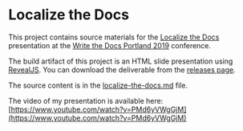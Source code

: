 # Localize the Docs

This project contains source materials for the [Localize the Docs](https://www.writethedocs.org/conf/portland/2019/speakers/#speaker-portland-2019-paul-wallace) presentation at the [Write the Docs Portland 2019](https://www.writethedocs.org/conf/portland/2019/) conference.

The build artifact of this project is an HTML slide presentation using [RevealJS](https://github.com/hakimel/reveal.js/). You can download the deliverable from the [releases page](https://github.com/apaluya/localize-the-docs/releases).

The source content is in the [localize-the-docs.md](localize-the-docs.md) file.

The video of my presentation is available here: [https://www.youtube.com/watch?v=PMd6yVWgGjM](https://www.youtube.com/watch?v=PMd6yVWgGjM)
